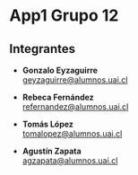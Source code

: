 # App1 Grupo 12

## **Integrantes**
- **Gonzalo Eyzaguirre** <br>
  <geyzaguirre@alumnos.uai.cl>

- **Rebeca Fernández** <br>
  <refernandez@alumnos.uai.cl>

- **Tomás López** <br>
  <tomalopez@alumnos.uai.cl>

- **Agustín Zapata** <br>
  <agzapata@alumnos.uai.cl>